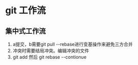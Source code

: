 # git 工作流

## 集中式工作流

1. a提交，b需要git pull --rebase进行变基操作来避免三方合并
2. 冲突时需要结局冲突。编辑冲突的文件
3. git add 然后 git rebase --contionue